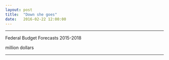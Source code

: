 ```yaml
---
layout: post
title:  "Down she goes"
date:   2016-02-22 12:00:00
---
```


* * *

<div class="downTitle">Federal Budget Forecasts 2015-2018</div>

<div id="downChart" class="chart"></div>
<div id="downTip" class="hidden">
	<p class="tipTitle"><span id="debtYear"></span></p>
	<p class="tipInfo"><span id="debtVal"></span> million dollars</p>
</div>

* * *

<style>{% include 2016/02/down.css %}</style>
<script>{% include 2016/02/down.js %}</script>
